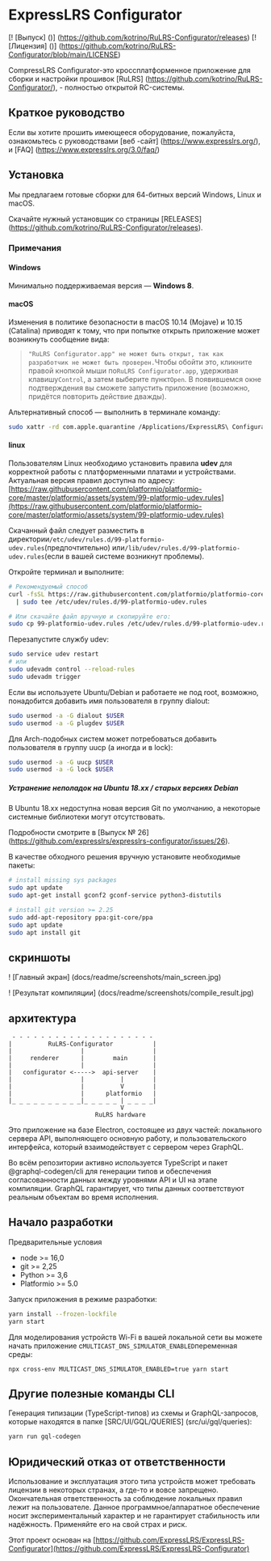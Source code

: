 # ExpressLRS Configurator

[! [Выпуск] ()] (https://github.com/kotrino/RuLRS-Configurator/releases)
[! [Лицензия] ()] (https://github.com/kotrino/RuLRS-Configurator/blob/main/LICENSE)
<!--[! [CHAT]
[! [Открытые коллективные покровители]
-->
CompressLRS Configurator-это кроссплатформенное приложение для сборки и настройки прошивок
[RuLRS] (https://github.com/kotrino/RuLRS-Configurator/), - полностью открытой RC-системы.

<!--
## нужна помощь?Смущенный?Присоединяйтесь к сообществу!

- [Discord Chat] ()
- [Группа Facebook] ()
- [документация] ()
-->
<!--
## Поддержка Rulrs

Поддержка RuLRS так же просто, как и внести функцию, либо код, либо просто идея.
Кодировать не ваше?
Тестирование запроса на вытягивание с использованием удобной вкладки конфигуратора
и предоставления обратной связи также очень важно.
Все работают вместе.

Если у вас нет возможности внести вклад в разработку, рассмотрите возможность сделать небольшое пожертвование.
Они используются для приобретения тестового оборудования, лицензий на ПО и сертификатов, необходимых для дальнейшего
развития проекта и поддержания его надёжности. RuLRS принимает пожертвования через //ссылку//, обеспечивая
прозрачность и благодарность всем спонсорам.
-->

## Краткое руководство

Если вы хотите прошить имеющееся оборудование, пожалуйста, ознакомьтесь с руководствами [веб -сайт] (https://www.expresslrs.org/),
и [FAQ] (https://www.expresslrs.org/3.0/faq/)

## Установка

Мы предлагаем готовые сборки для 64-битных версий Windows, Linux и macOS.

Скачайте нужный установщик со страницы [RELEASES] (https://github.com/kotrino/RuLRS-Configurator/releases).

### Примечания

#### Windows

Минимально поддерживаемая версия — **Windows 8**.

#### macOS

Изменения в политике безопасности в macOS 10.14 (Mojave) и 10.15 (Catalina) приводят к тому, что при попытке открыть приложение
может возникнуть сообщение вида:

>`"RuLRS Configurator.app" не может быть открыт, так как разработчик не может быть проверен.`Чтобы обойти это, кликните правой кнопкой мыши по`RuLRS Configurator.app`, удерживая клавишу`Control`, а затем выберите пункт`Open`.
В появившемся окне подтверждения вы сможете запустить приложение (возможно, придётся повторить действие дважды).


Альтернативный способ — выполнить в терминале команду:
```bash
sudo xattr -rd com.apple.quarantine /Applications/ExpressLRS\ Configurator.app
```
#### linux

Пользователям Linux необходимо установить правила **udev** для корректной работы с платформенными платами и устройствами.
Актуальная версия правил доступна по адресу:
[https://raw.githubusercontent.com/platformio/platformio-core/master/platformio/assets/system/99-platformio-udev.rules](https://raw.githubusercontent.com/platformio/platformio-core/master/platformio/assets/system/99-platformio-udev.rules)


Скачанный файл следует разместить в директории`/etc/udev/rules.d/99-platformio-udev.rules`(предпочтительно)
или`/lib/udev/rules.d/99-platformio-udev.rules`(если в вашей системе возникнут проблемы).

Откройте терминал и выполните:
```bash
# Рекомендуемый способ
curl -fsSL https://raw.githubusercontent.com/platformio/platformio-core/master/platformio/assets/system/99-platformio-udev.rules \
  | sudo tee /etc/udev/rules.d/99-platformio-udev.rules

# Или скачайте файл вручную и скопируйте его:
sudo cp 99-platformio-udev.rules /etc/udev/rules.d/99-platformio-udev.rules
```
Перезапустите службу udev:
```bash
sudo service udev restart
# или
sudo udevadm control --reload-rules
sudo udevadm trigger
```
Если вы используете Ubuntu/Debian и работаете не под root, возможно, понадобится добавить имя пользователя в группу dialout:
```bash
sudo usermod -a -G dialout $USER
sudo usermod -a -G plugdev $USER
```
Для Arch-подобных систем может потребоваться добавить пользователя в группу uucp (а иногда и в lock):
```bash
sudo usermod -a -G uucp $USER
sudo usermod -a -G lock $USER
```
##### Устранение неполадок на Ubuntu 18.xx / старых версиях Debian

В Ubuntu 18.xx недоступна новая версия Git по умолчанию, а некоторые системные библиотеки могут отсутствовать.

Подробности смотрите в [Выпуск № 26] (https://github.com/expresslrs/expresslrs-configurator/issues/26).

В качестве обходного решения вручную установите необходимые пакеты:
```bash
# install missing sys packages
sudo apt update
sudo apt-get install gconf2 gconf-service python3-distutils

# install git version >= 2.25
sudo add-apt-repository ppa:git-core/ppa
sudo apt update
sudo apt install git
```
<!--
## Локализация

** Пожалуйста, не отправляйте PR только с изменениями перевода; сначала прочтите и следуйте инструкциям ниже! **

RuLRS Configurator переведён на несколько языков.
Приложение определяет язык системы и пытается использовать соответствующий перевод, если он доступен.

Если вы предпочитаете английский или другой язык, отличающийся от системного,
вы можете выбрать желаемый язык в разделе «Настройки».

Мы стремимся сделать RuLRS доступным для пилотов, не владеющих английским языком в достаточной мере.
У нас есть команда добровольцев-переводчиков, но любая помощь приветствуется, особенно при добавлении новых языков.
Если вы хотите помочь с переводами, у вас есть следующие варианты:

- Для правок или улучшений существующих переводов перейдите на [сайт Crowdin](https://crowdin.com/project/expresslrs-configurator) и оставьте свои предложения.
- Если вы хотите взяться за перевод нового языка или стать редактором перевода, присоединяйтесь к нашему [Discord](), канал [#configurator-translation]().
Там вам помогут настроить всё необходимое.

Наш прогресс в локализации: ![Прогресс переводов](https://badges.awesome-crowdin.com/translation-15884405-596659_update.png)
-->

## скриншоты

! [Главный экран] (docs/readme/screenshots/main_screen.jpg)

! [Результат компиляции] (docs/readme/screenshots/compile_result.jpg)

## архитектура
```
 - - - - - - - - - - - - - - - - - - - -
|          RuLRS-Configurator           |
|                   |                   |
|     renderer      |        main       |
|                   |                   |
|   configurator <----->  api-server    |
|                   |          |        |
|                   |          V        |
|                   |      platformio   |
|_ _ _ _ _ _ _ _ _ _|_ _ _ _ _ | _ _ _ _|
                               V
                        RuLRS hardware
```
Это приложение на базе Electron, состоящее из двух частей: локального сервера API,
выполняющего основную работу, и пользовательского интерфейса, который взаимодействует с сервером через GraphQL.

Во всём репозитории активно используется TypeScript и пакет @graphql-codegen/cli для генерации типов и обеспечения согласованности данных между уровнями API и UI на этапе компиляции.
GraphQL гарантирует, что типы данных соответствуют реальным объектам во время исполнения.

## Начало разработки

Предварительные условия

- node >= 16,0
- git >= 2,25
- Python >= 3,6
- Platformio >= 5.0

Запуск приложения в режиме разработки:
```bash
yarn install --frozen-lockfile
yarn start
```
Для моделирования устройств Wi-Fi в вашей локальной сети вы можете начать приложение с`MULTICAST_DNS_SIMULATOR_ENABLED`переменная среды:
```
npx cross-env MULTICAST_DNS_SIMULATOR_ENABLED=true yarn start
```
## Другие полезные команды CLI

Генерация типизации (TypeScript-типов) из схемы и GraphQL-запросов, которые находятся в папке [SRC/UI/GQL/QUERIES] (src/ui/gql/queries):
```bash
yarn run gql-codegen
```
## Юридический отказ от ответственности

Использование и эксплуатация этого типа устройств может требовать лицензии в некоторых странах, а где-то и вовсе запрещено.
Окончательная ответственность за соблюдение локальных правил лежит на пользователе.
Данное программное/аппаратное обеспечение носит экспериментальный характер и не гарантирует стабильность или надёжность.
Применяйте его на свой страх и риск.

<!--
[! [Присоединяйтесь к сообществу!] (Docs/readme/cooler.png)] (https://github.com/expresslrs/expresslrs/wiki#community)
-->
Этот проект основан на [https://github.com/ExpressLRS/ExpressLRS-Configurator](https://github.com/ExpressLRS/ExpressLRS-Configurator)
